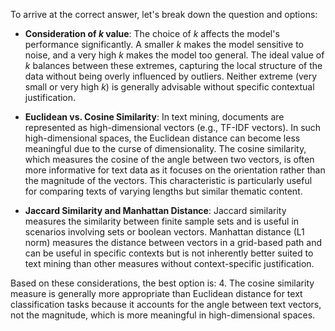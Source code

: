 To arrive at the correct answer, let's break down the question and options:

- **Consideration of $k$ value**: The choice of $k$ affects the model's performance significantly. A smaller $k$ makes the model sensitive to noise, and a very high $k$ makes the model too general. The ideal value of $k$ balances between these extremes, capturing the local structure of the data without being overly influenced by outliers. Neither extreme (very small or very high $k$) is generally advisable without specific contextual justification.

- **Euclidean vs. Cosine Similarity**: In text mining, documents are represented as high-dimensional vectors (e.g., TF-IDF vectors). In such high-dimensional spaces, the Euclidean distance can become less meaningful due to the curse of dimensionality. The cosine similarity, which measures the cosine of the angle between two vectors, is often more informative for text data as it focuses on the orientation rather than the magnitude of the vectors. This characteristic is particularly useful for comparing texts of varying lengths but similar thematic content.

- **Jaccard Similarity and Manhattan Distance**: Jaccard similarity measures the similarity between finite sample sets and is useful in scenarios involving sets or boolean vectors. Manhattan distance (L1 norm) measures the distance between vectors in a grid-based path and can be useful in specific contexts but is not inherently better suited to text mining than other measures without context-specific justification.

Based on these considerations, the best option is: 
4. The cosine similarity measure is generally more appropriate than Euclidean distance for text classification tasks because it accounts for the angle between text vectors, not the magnitude, which is more meaningful in high-dimensional spaces.